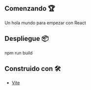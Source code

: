 ## Comenzando 🏆

Un hola mundo para empezar con React

## Despliegue 📦

npm run build

## Construido con 🛠️

* [Vite](https://vitejs.dev) 